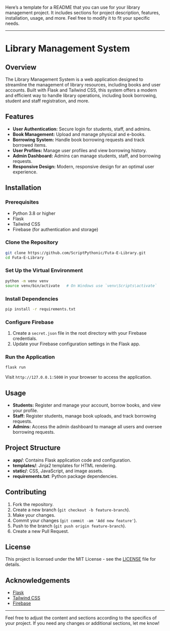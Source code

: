 Here’s a template for a README that you can use for your library management project. It includes sections for project description, features, installation, usage, and more. Feel free to modify it to fit your specific needs.

---

# Library Management System

## Overview

The Library Management System is a web application designed to streamline the management of library resources, including books and user accounts. Built with Flask and Tailwind CSS, this system offers a modern and efficient way to handle library operations, including book borrowing, student and staff registration, and more.

## Features

- **User Authentication:** Secure login for students, staff, and admins.
- **Book Management:** Upload and manage physical and e-books.
- **Borrowing System:** Handle book borrowing requests and track borrowed items.
- **User Profiles:** Manage user profiles and view borrowing history.
- **Admin Dashboard:** Admins can manage students, staff, and borrowing requests.
- **Responsive Design:** Modern, responsive design for an optimal user experience.

## Installation

### Prerequisites

- Python 3.8 or higher
- Flask
- Tailwind CSS
- Firebase (for authentication and storage)

### Clone the Repository

```sh
git clone https://github.com/ScriptPythonic/Futa-E-Library.git
cd Futa-E-Library
```

### Set Up the Virtual Environment

```sh
python -m venv venv
source venv/bin/activate   # On Windows use `venv\Scripts\activate`
```

### Install Dependencies

```sh
pip install -r requirements.txt
```

### Configure Firebase

1. Create a `secret.json` file in the root directory with your Firebase credentials.
2. Update your Firebase configuration settings in the Flask app.

### Run the Application

```sh
flask run
```

Visit `http://127.0.0.1:5000` in your browser to access the application.

## Usage

- **Students:** Register and manage your account, borrow books, and view your profile.
- **Staff:** Register students, manage book uploads, and track borrowing requests.
- **Admins:** Access the admin dashboard to manage all users and oversee borrowing requests.

## Project Structure

- **app/**: Contains Flask application code and configuration.
- **templates/**: Jinja2 templates for HTML rendering.
- **static/**: CSS, JavaScript, and image assets.
- **requirements.txt**: Python package dependencies.

## Contributing

1. Fork the repository.
2. Create a new branch (`git checkout -b feature-branch`).
3. Make your changes.
4. Commit your changes (`git commit -am 'Add new feature'`).
5. Push to the branch (`git push origin feature-branch`).
6. Create a new Pull Request.

## License

This project is licensed under the MIT License - see the [LICENSE](LICENSE) file for details.

## Acknowledgements

- [Flask](https://flask.palletsprojects.com/en/2.1.x/)
- [Tailwind CSS](https://tailwindcss.com/)
- [Firebase](https://firebase.google.com/)

---

Feel free to adjust the content and sections according to the specifics of your project. If you need any changes or additional sections, let me know!
